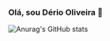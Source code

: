 ### Olá, sou Dério Oliveira 👋

![Anurag's GitHub stats](https://github-readme-stats.vercel.app/api?username=DerioEle&show_icons=true&bg_color=00000000)

